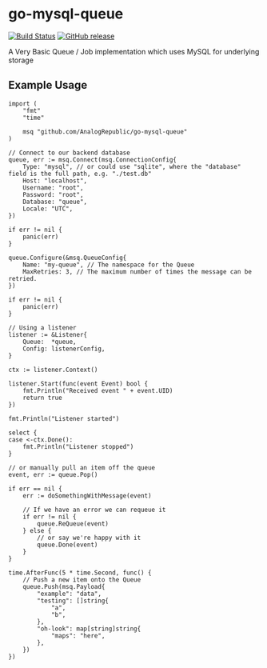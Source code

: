 # go-mysql-queue 

[![Build Status](https://travis-ci.org/AnalogRepublic/go-mysql-queue.svg?branch=master)](https://travis-ci.org/AnalogRepublic/go-mysql-queue) 
[![GitHub release](https://img.shields.io/github/release/analogrepublic/go-mysql-queue.svg)](https://github.com/AnalogRepublic/go-mysql-queue)



A Very Basic Queue / Job implementation which uses MySQL for underlying storage

## Example Usage

```
import (
    "fmt"
    "time"

    msq "github.com/AnalogRepublic/go-mysql-queue"
)

// Connect to our backend database
queue, err := msq.Connect(msq.ConnectionConfig{
    Type: "mysql", // or could use "sqlite", where the "database" field is the full path, e.g. "./test.db"
    Host: "localhost",
    Username: "root",
    Password: "root",
    Database: "queue",
    Locale: "UTC",
})

if err != nil {
    panic(err)
}

queue.Configure(&msq.QueueConfig{
    Name: "my-queue", // The namespace for the Queue
    MaxRetries: 3, // The maximum number of times the message can be retried.
})

if err != nil {
    panic(err)
}

// Using a listener
listener := &Listener{
    Queue:  *queue,
    Config: listenerConfig,
}

ctx := listener.Context()

listener.Start(func(event Event) bool {
    fmt.Println("Received event " + event.UID)
    return true
})

fmt.Println("Listener started")

select {
case <-ctx.Done():
    fmt.Println("Listener stopped")
}

// or manually pull an item off the queue
event, err := queue.Pop()

if err == nil {
    err := doSomethingWithMessage(event)

    // If we have an error we can requeue it
    if err != nil {
        queue.ReQueue(event)
    } else {
        // or say we're happy with it
        queue.Done(event)
    }
}

time.AfterFunc(5 * time.Second, func() {
    // Push a new item onto the Queue
    queue.Push(msq.Payload{
        "example": "data",
        "testing": []string{
            "a", 
            "b",
        },
        "oh-look": map[string]string{
            "maps": "here",
        },
    })
})

```
